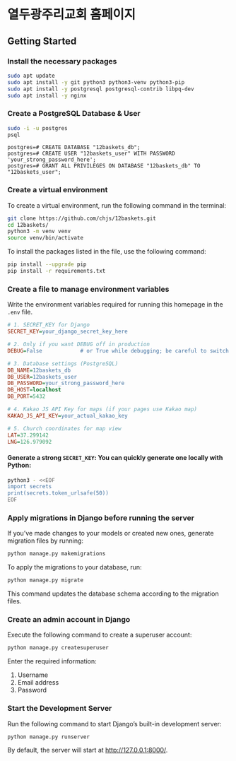 # 열두광주리교회 홈페이지

## Getting Started

### Install the necessary packages
```bash
sudo apt update
sudo apt install -y git python3 python3-venv python3-pip
sudo apt install -y postgresql postgresql-contrib libpq-dev
sudo apt install -y nginx
```

### Create a PostgreSQL Database & User
```bash
sudo -i -u postgres
psql
```

```
postgres=# CREATE DATABASE "12baskets_db";
postgres=# CREATE USER "12baskets_user" WITH PASSWORD 'your_strong_password_here';
postgres=# GRANT ALL PRIVILEGES ON DATABASE "12baskets_db" TO "12baskets_user";
```

### Create a virtual environment 
To create a virtual environment, run the following command in the terminal:
```bash
git clone https://github.com/chjs/12baskets.git
cd 12baskets/
python3 -m venv venv
source venv/bin/activate
```
To install the packages listed in the file, use the following command:
```bash
pip install --upgrade pip
pip install -r requirements.txt
```

### Create a file to manage environment variables
Write the environment variables required for running this homepage in the ```.env``` file.
```ini
# 1. SECRET_KEY for Django
SECRET_KEY=your_django_secret_key_here

# 2. Only if you want DEBUG off in production
DEBUG=False            # or True while debugging; be careful to switch to False before going live

# 3. Database settings (PostgreSQL)
DB_NAME=12baskets_db
DB_USER=12baskets_user
DB_PASSWORD=your_strong_password_here
DB_HOST=localhost
DB_PORT=5432

# 4. Kakao JS API Key for maps (if your pages use Kakao map)
KAKAO_JS_API_KEY=your_actual_kakao_key

# 5. Church coordinates for map view
LAT=37.299142
LNG=126.979092
```
#### Generate a strong ```SECRET_KEY```: You can quickly generate one locally with Python:
```bash
python3 - <<EOF
import secrets
print(secrets.token_urlsafe(50))
EOF
```

### Apply migrations in Django before running the server
If you’ve made changes to your models or created new ones, generate migration files by running:
```bash
python manage.py makemigrations
```
To apply the migrations to your database, run:
```bash
python manage.py migrate
```
This command updates the database schema according to the migration files.

### Create an admin account in Django
Execute the following command to create a superuser account:
```bash
python manage.py createsuperuser
```
Enter the required information:
1. Username
2. Email address
3. Password

### Start the Development Server
Run the following command to start Django’s built-in development server:
```bash
python manage.py runserver
```
By default, the server will start at http://127.0.0.1:8000/.
